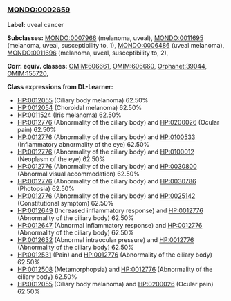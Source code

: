 
### [MONDO:0002659](http://purl.obolibrary.org/obo/MONDO_0002659)
**Label:** uveal cancer

**Subclasses:** [MONDO:0007966](http://purl.obolibrary.org/obo/MONDO_0007966) (melanoma, uveal), [MONDO:0011695](http://purl.obolibrary.org/obo/MONDO_0011695) (melanoma, uveal, susceptibility to, 1), [MONDO:0006486](http://purl.obolibrary.org/obo/MONDO_0006486) (uveal melanoma), [MONDO:0011696](http://purl.obolibrary.org/obo/MONDO_0011696) (melanoma, uveal, susceptibility to, 2), 

**Corr. equiv. classes:** [OMIM:606661](http://purl.obolibrary.org/obo/OMIM_606661), [OMIM:606660](http://purl.obolibrary.org/obo/OMIM_606660), [Orphanet:39044](http://www.orpha.net/ORDO/Orphanet_39044), [OMIM:155720](http://purl.obolibrary.org/obo/OMIM_155720), 

**Class expressions from DL-Learner:**

- [HP:0012055](http://purl.obolibrary.org/obo/HP_0012055) (Ciliary body melanoma) 62.50%
- [HP:0012054](http://purl.obolibrary.org/obo/HP_0012054) (Choroidal melanoma) 62.50%
- [HP:0011524](http://purl.obolibrary.org/obo/HP_0011524) (Iris melanoma) 62.50%
- [HP:0012776](http://purl.obolibrary.org/obo/HP_0012776) (Abnormality of the ciliary body) and [HP:0200026](http://purl.obolibrary.org/obo/HP_0200026) (Ocular pain) 62.50%
- [HP:0012776](http://purl.obolibrary.org/obo/HP_0012776) (Abnormality of the ciliary body) and [HP:0100533](http://purl.obolibrary.org/obo/HP_0100533) (Inflammatory abnormality of the eye) 62.50%
- [HP:0012776](http://purl.obolibrary.org/obo/HP_0012776) (Abnormality of the ciliary body) and [HP:0100012](http://purl.obolibrary.org/obo/HP_0100012) (Neoplasm of the eye) 62.50%
- [HP:0012776](http://purl.obolibrary.org/obo/HP_0012776) (Abnormality of the ciliary body) and [HP:0030800](http://purl.obolibrary.org/obo/HP_0030800) (Abnormal visual accommodation) 62.50%
- [HP:0012776](http://purl.obolibrary.org/obo/HP_0012776) (Abnormality of the ciliary body) and [HP:0030786](http://purl.obolibrary.org/obo/HP_0030786) (Photopsia) 62.50%
- [HP:0012776](http://purl.obolibrary.org/obo/HP_0012776) (Abnormality of the ciliary body) and [HP:0025142](http://purl.obolibrary.org/obo/HP_0025142) (Constitutional symptom) 62.50%
- [HP:0012649](http://purl.obolibrary.org/obo/HP_0012649) (Increased inflammatory response) and [HP:0012776](http://purl.obolibrary.org/obo/HP_0012776) (Abnormality of the ciliary body) 62.50%
- [HP:0012647](http://purl.obolibrary.org/obo/HP_0012647) (Abnormal inflammatory response) and [HP:0012776](http://purl.obolibrary.org/obo/HP_0012776) (Abnormality of the ciliary body) 62.50%
- [HP:0012632](http://purl.obolibrary.org/obo/HP_0012632) (Abnormal intraocular pressure) and [HP:0012776](http://purl.obolibrary.org/obo/HP_0012776) (Abnormality of the ciliary body) 62.50%
- [HP:0012531](http://purl.obolibrary.org/obo/HP_0012531) (Pain) and [HP:0012776](http://purl.obolibrary.org/obo/HP_0012776) (Abnormality of the ciliary body) 62.50%
- [HP:0012508](http://purl.obolibrary.org/obo/HP_0012508) (Metamorphopsia) and [HP:0012776](http://purl.obolibrary.org/obo/HP_0012776) (Abnormality of the ciliary body) 62.50%
- [HP:0012055](http://purl.obolibrary.org/obo/HP_0012055) (Ciliary body melanoma) and [HP:0200026](http://purl.obolibrary.org/obo/HP_0200026) (Ocular pain) 62.50%


